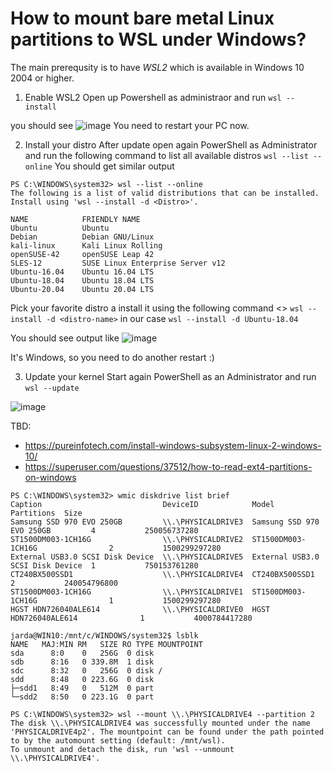 # How to mount bare metal Linux partitions to WSL under Windows?

The main prerequsity is to have *WSL2* which is available in Windows 10 2004 or higher.

1. Enable WSL2
Open up Powershell as administraor and run
`wsl --install`

you should see 
![image](https://user-images.githubusercontent.com/614444/136594287-9a4d3377-86ce-43c6-b54e-3178f9496726.png)
You need to restart your PC now.

2. Install your distro
After update open again PowerShell as Administrator and run the following command to list all available distros
`wsl --list --online`
You should get similar output
```
PS C:\WINDOWS\system32> wsl --list --online
The following is a list of valid distributions that can be installed.
Install using 'wsl --install -d <Distro>'.

NAME            FRIENDLY NAME
Ubuntu          Ubuntu
Debian          Debian GNU/Linux
kali-linux      Kali Linux Rolling
openSUSE-42     openSUSE Leap 42
SLES-12         SUSE Linux Enterprise Server v12
Ubuntu-16.04    Ubuntu 16.04 LTS
Ubuntu-18.04    Ubuntu 18.04 LTS
Ubuntu-20.04    Ubuntu 20.04 LTS
```

Pick your favorite distro a install it using the following command <>
`wsl --install -d <distro-name>`
in our case
`wsl --install -d Ubuntu-18.04`

You should see output like
![image](https://user-images.githubusercontent.com/614444/136595019-754eb302-60ec-4bae-9f34-abaaaebaa950.png)

It's Windows, so you need to do another restart :)

3. Update your kernel
Start again PowerShell as an Administrator and run 
`wsl --update` 

![image](https://user-images.githubusercontent.com/614444/136595316-598402f3-e413-4209-b20a-debef266be4e.png)

TBD:

* https://pureinfotech.com/install-windows-subsystem-linux-2-windows-10/
* https://superuser.com/questions/37512/how-to-read-ext4-partitions-on-windows

```
PS C:\WINDOWS\system32> wmic diskdrive list brief
Caption                           DeviceID            Model                             Partitions  Size
Samsung SSD 970 EVO 250GB         \\.\PHYSICALDRIVE3  Samsung SSD 970 EVO 250GB         4           250056737280
ST1500DM003-1CH16G                \\.\PHYSICALDRIVE2  ST1500DM003-1CH16G                2           1500299297280
External USB3.0 SCSI Disk Device  \\.\PHYSICALDRIVE5  External USB3.0 SCSI Disk Device  1           750153761280
CT240BX500SSD1                    \\.\PHYSICALDRIVE4  CT240BX500SSD1                    2           240054796800
ST1500DM003-1CH16G                \\.\PHYSICALDRIVE1  ST1500DM003-1CH16G                1           1500299297280
HGST HDN726040ALE614              \\.\PHYSICALDRIVE0  HGST HDN726040ALE614              1           4000784417280
```

```
jarda@WIN10:/mnt/c/WINDOWS/system32$ lsblk
NAME   MAJ:MIN RM   SIZE RO TYPE MOUNTPOINT
sda      8:0    0   256G  0 disk
sdb      8:16   0 339.8M  1 disk
sdc      8:32   0   256G  0 disk /
sdd      8:48   0 223.6G  0 disk
├─sdd1   8:49   0   512M  0 part
└─sdd2   8:50   0 223.1G  0 part
```

```
PS C:\WINDOWS\system32> wsl --mount \\.\PHYSICALDRIVE4 --partition 2
The disk \\.\PHYSICALDRIVE4 was successfully mounted under the name 'PHYSICALDRIVE4p2'. The mountpoint can be found under the path pointed to by the automount setting (default: /mnt/wsl).
To unmount and detach the disk, run 'wsl --unmount \\.\PHYSICALDRIVE4'.
```


